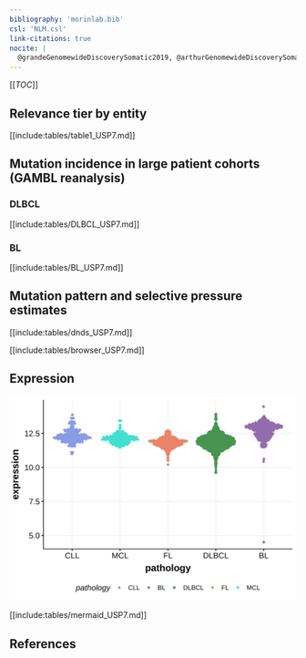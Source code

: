 ```yaml
---
bibliography: 'morinlab.bib'
csl: 'NLM.csl'
link-citations: true
nocite: |
  @grandeGenomewideDiscoverySomatic2019, @arthurGenomewideDiscoverySomatic2018, 
---
```

[[_TOC_]]


## Relevance tier by entity

[[include:tables/table1_USP7.md]]

## Mutation incidence in large patient cohorts (GAMBL reanalysis)

### DLBCL
[[include:tables/DLBCL_USP7.md]]

### BL
[[include:tables/BL_USP7.md]]

## Mutation pattern and selective pressure estimates

[[include:tables/dnds_USP7.md]]

[[include:tables/browser_USP7.md]]

## Expression
![](images/gene_expression/USP7_by_pathology.svg)

[[include:tables/mermaid_USP7.md]]

## References

<!-- ORIGIN: grandeGenomewideDiscoverySomatic2019 -->
<!-- BL: grandeGenomewideDiscoverySomatic2019 -->
